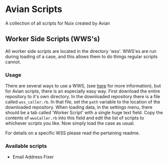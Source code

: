 # Avian Scripts
A collection of all scripts for Nuix created by Avian

## Worker Side Scripts (WWS's)
All worker side scripts are located in the directory 'wss'.
WWS'es are run during loading of a case, and this allows them to do things regular scripts cannot.

### Usage
There are several ways to use a WWS, (see [here](https://github.com/kalapakim/SmackDown2016/wiki/Worker-Side-Scripting) for more information), but for Avian scripts, there is an especially easy way.
First download the entire repository to it's own directory.
In the downloaded repository there is a file called `wss_caller.rb`.
In that file, set the `path` variable to the location of the downloaded repository.
When loading data, in the settings menu, there should be a tab called 'Worker Script' with a single huge text field.
Copy the contents of `wwsCaller.rb` into this field and edit the list of scripts to whichever scripts you like.
Now simply load the case as usual.

For details on a specific WSS please read the pertaining readme.

### Available scripts
* Email Address Fixer